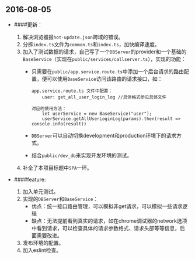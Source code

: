 2016-08-05
----

+ ####更新：

   1. 解决浏览器报`hot-update.json`跨域的错误。
   2. 分拆`index.ts`文件为`common.ts`和`index.ts`，加快编译速度。
   3. 加入了测试数据的请求，自己写了一个`DBServer`的provider和一个基础的`BaseService`（实现在`public/services/callserver.ts`），实现的功能：
       + 只需要在`public/app.service.route.ts`中添加一个后台请求的路由配置，便可以使用`BaseService`访问该路由的请求接口，如：

           ````
           app.service.route.ts 文件中配置：
               user: get_all_user_login_log //具体格式参见具体文件

           对应的使用方法：
               let userService = new BaseService("user");
               userService.getAllUserLoginLog(params).then(result => console.info(result))

           ````
       + `DBServer`可以自动切换development和production环境下的请求方式。
       + 结合`public/dev_db`来实现开发环境的测试。
    4. 补全了本项目标题中`SPA`一环。

+ ####feature:

    1. 加入单元测试。
    2. 实现的`DBServer`和`BaseService`：
       + 优点：统一接口路由管理，可以模拟非get请求，可以模拟一些请求逻辑
       + 缺点：无法提前看到真实的请求，如在chrome调试器的network选项中看到请求，可以检查具体的请求参数格式、请求头部等等信息，后面需要改进。
    3. 发布环境的配置。
    4. 加入eslint检查。